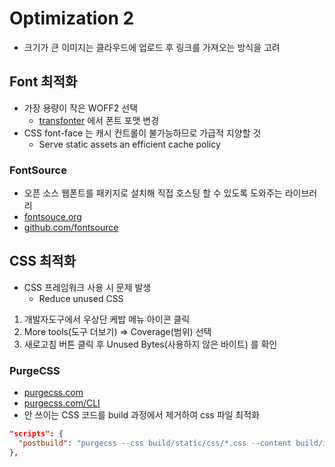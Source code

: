 # Optimization 2

- 크기가 큰 이미지는 클라우드에 업로드 후 링크를 가져오는 방식을 고려

## Font 최적화

- 가장 용량이 작은 WOFF2 선택
  - [transfonter](https://transfonter.org/) 에서 폰트 포맷 변경
- CSS font-face 는 캐시 컨트롤이 불가능하므로 가급적 지양할 것
  - Serve static assets an efficient cache policy

### FontSource

- 오픈 소스 웹폰트를 패키지로 설치해 직접 호스팅 할 수 있도록 도와주는 라이브러리
- [fontsouce.org](https://fontsource.org/)
- [github.com/fontsource](https://github.com/fontsource/fontsource)

## CSS 최적화

- CSS 프레임워크 사용 시 문제 발생
  - Reduce unused CSS

1. 개발자도구에서 우상단 케밥 메뉴 아이콘 클릭
2. More tools(도구 더보기) => Coverage(범위) 선택
3. 새로고침 버튼 클릭 후 Unused Bytes(사용하지 않은 바이트) 를 확인

### PurgeCSS

- [purgecss.com](https://purgecss.com)
- [purgecss.com/CLI](https://purgecss.com/CLI.html)
- 안 쓰이는 CSS 코드를 build 과정에서 제거하여 css 파일 최적화

```json
"scripts": {
  "postbuild": "purgecss --css build/static/css/*.css --content build/index.html build/static/js/*.js --output build/static/css"
},
```
